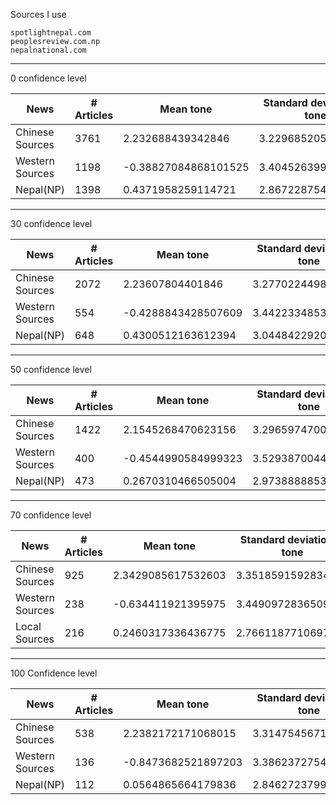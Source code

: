 Sources I use
```
spotlightnepal.com  
peoplesreview.com.np
nepalnational.com
```


-------------------------
0 confidence level


| News | # Articles | Mean tone| Standard deviation in tone |
| ------ | ------ | ----- | ----- |
| Chinese Sources | 3761 | 2.232688439342846 | 3.2296852052395426 |
| Western Sources | 1198 | -0.38827084868101525 | 3.404526399260601 |
| Nepal(NP) | 1398 |0.4371958259114721 | 2.8672287542160695  |





-----------------------

30 confidence level

| News | # Articles | Mean tone| Standard deviation in tone |
| ------ | ------ | ----- | ----- |
| Chinese Sources | 2072 | 2.23607804401846 | 3.277022449817906 |
| Western Sources | 554 | -0.4288843428507609 | 3.4422334853426824 |
| Nepal(NP) | 648 |0.4300512163612394 | 3.0448422920921776  |




-----------------------------------------
50 confidence level

| News | # Articles | Mean tone| Standard deviation in tone |
| ------ | ------ | ----- | ----- |
|Chinese Sources | 1422 | 2.1545268470623156 | 3.2965974700283565 |
|Western Sources | 400 | -0.4544990584999323 | 3.5293870044537683 |
| Nepal(NP) | 473 |0.2670310466505004 | 2.9738888853808847 |


---------------------------------------------------
70 confidence level

| News | # Articles | Mean tone| Standard deviation in tone |
| ------ | ------ | ----- | ----- |
| Chinese Sources | 925 | 2.3429085617532603 | 3.3518591592834484 |
| Western Sources | 238 | -0.634411921395975 | 3.4490972836509988 |
| Local Sources | 216 |0.2460317336436775 | 2.766118771069745 |


----------------------------------------------
100 Confidence level

| News | # Articles | Mean tone| Standard deviation in tone |
| ------ | ------ | ----- | ----- |
| Chinese Sources | 538 | 2.2382172171068015 | 3.31475456713524 |
| Western Sources | 136 | -0.8473682521897203 | 3.3862372754141004 |
| Nepal(NP) | 112 |0.0564865664179836 | 2.8462723799732155 |







